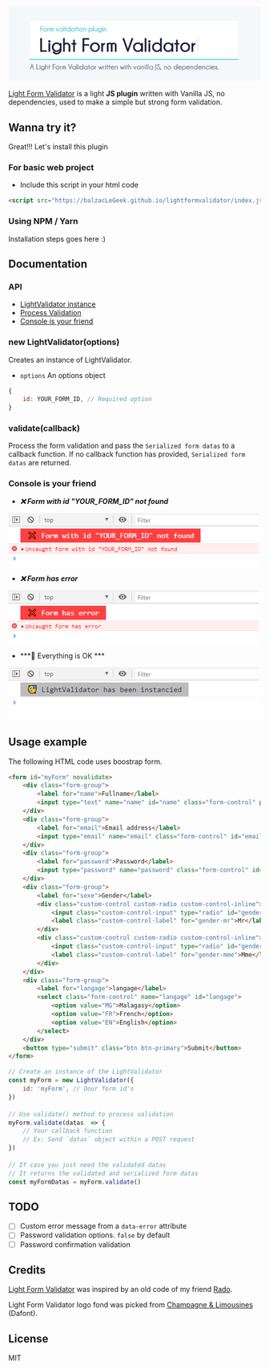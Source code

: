 <p align="center">
	<a href="https://balzaclegeek.github.io/lightformvalidator" target="_blank">
		<img src="assets/imgs/lightformvalidator.jpg">
	</a>
</p>

[Light Form Validator][1] is a light **JS plugin** written with Vanilla JS, no dependencies, used to make a simple but strong form validation.

Wanna try it?
------------
Great!!! Let's install this plugin

### For basic web project
- Include this script in your html code
```html
<script src="https://balzacLeGeek.github.io/lightformvalidator/index.js"></script>
```

### Using NPM / Yarn
Installation steps goes here :)

Documentation
------------
### API

- [LightValidator instance](#new-lightvalidatoroptions)
- [Process Validation](#validatecallback)
- [Console is your friend](#console-is-your-friend)

### new LightValidator(options)
Creates an instance of LightValidator.

- `options` An options object
```javascript
{
	id: YOUR_FORM_ID, // Required option
}
```

### validate(callback)
Process the form validation and pass the `Serialized form datas` to a callback function. If no callback function has provided, `Serialized form datas` are returned.

### Console is your friend
- ***❌ Form with id "YOUR_FORM_ID" not found***
<p align="left">
	<img src="assets/imgs/ERROR_FORM_NODE_NOT_FOUND.jpg">
</p>

- ***❌ Form has error***
<p align="left">
	<img src="assets/imgs/ERROR_FORM_HAS_ERROR.jpg">
</p>

- ***🥳 Everything is OK ***
<p align="left">
	<img src="assets/imgs/EVERYTHING_IS_OK.jpg">
</p>

## Usage example
The following HTML code uses boostrap form.

```html
<form id="myForm" novalidate>
	<div class="form-group">
		<label for="name">Fullname</label>
		<input type="text" name="name" id="name" class="form-control" placeholder="Enter your fullname" required>
	</div>
	<div class="form-group">
		<label for="email">Email address</label>
		<input type="email" name="email" class="form-control" id="email" placeholder="Enter email" required>
	</div>
	<div class="form-group">
		<label for="password">Password</label>
		<input type="password" name="password" class="form-control" id="password" placeholder="Password" required>
	</div>
	<div class="form-group">
		<label for="sexe">Gender</label>
		<div class="custom-control custom-radio custom-control-inline">
			<input class="custom-control-input" type="radio" id="gender-mr" name="gender" value="mr" checked>
			<label class="custom-control-label" for="gender-mr">Mr</label>
		</div>
		<div class="custom-control custom-radio custom-control-inline">
			<input class="custom-control-input" type="radio" id="gender-mme" name="gender" value="mme">
			<label class="custom-control-label" for="gender-mme">Mme</label>
		</div>
	</div>
	<div class="form-group">
		<label for="langage">langage</label>
		<select class="form-control" name="langage" id="langage">
			<option value="MG">Malagasy</option>
			<option value="FR">French</option>
			<option value="EN">English</option>
		</select>
	</div>
	<button type="submit" class="btn btn-primary">Submit</button>
</form>
```

```javascript
// Create an instance of the LightValidator
const myForm = new LightValidator({
	id: 'myForm', // Oour form id's
}) 

// Use validate() method to process validation
myForm.validate(datas  => {
	// Your callback function
	// Ex: Send `datas` object within a POST request
})

// If case you just need the validated datas
// It returns the validated and serialized form datas
const myFormDatas = myForm.validate()
```

## TODO
- [ ] Custom error message from a `data-error` attribute
- [ ] Password validation options. `false` by default
- [ ] Password confirmation validation

## Credits
[Light Form Validator][1] was inspired by an old code of my friend [Rado]([https://github.com/radonirinamaminiaina](https://github.com/radonirinamaminiaina)).

Light Form Validator logo fond was picked from [Champagne & Limousines]([https://www.dafont.com/fr/champagne-limousines.font](https://www.dafont.com/fr/champagne-limousines.font)) (Dafont).

## License
MIT

[1]: https://balzaclegeek.github.io/lightformvalidator